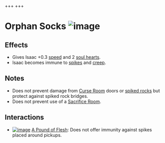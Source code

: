 +++
+++

 # Orphan Socks ![image](/image/Orphan_Socks.png) 


Effects
---------


* Gives Isaac +0.3 [speed](/wiki/Speed "Speed") and 2 [soul hearts](/wiki/Health#Soul_Hearts "Health").
* Isaac becomes immune to [spikes](/wiki/Spikes "Spikes") and [creep](/wiki/Creep "Creep").


Notes
-------


* Does not prevent damage from [Curse Room](/wiki/Curse_Room "Curse Room") doors or [spiked rocks](/wiki/Rocks#Spiked_Rocks "Rocks") but protect against spiked rock bridges.
* Does not prevent use of a [Sacrifice Room](/wiki/Sacrifice_Room "Sacrifice Room").


Interactions
--------------


* [![image](/image/A_Pound_of_Flesh.png)](/wiki/A_Pound_of_Flesh "A Pound of Flesh") [A Pound of Flesh](/wiki/A_Pound_of_Flesh "A Pound of Flesh"): Does not offer immunity against spikes placed around pickups.


